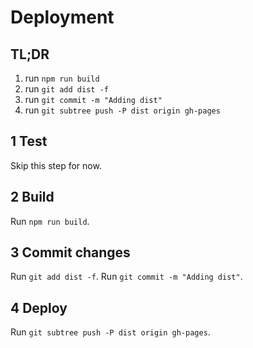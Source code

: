 # Deployment

## TL;DR

1. run `npm run build`
1. run `git add dist -f`
1. run `git commit -m "Adding dist"`
1. run `git subtree push -P dist origin gh-pages`

## 1 Test

Skip this step for now.

## 2 Build

Run `npm run build`.

## 3 Commit changes

Run `git add dist -f`.
Run `git commit -m "Adding dist"`.

## 4 Deploy

Run `git subtree push -P dist origin gh-pages`.
